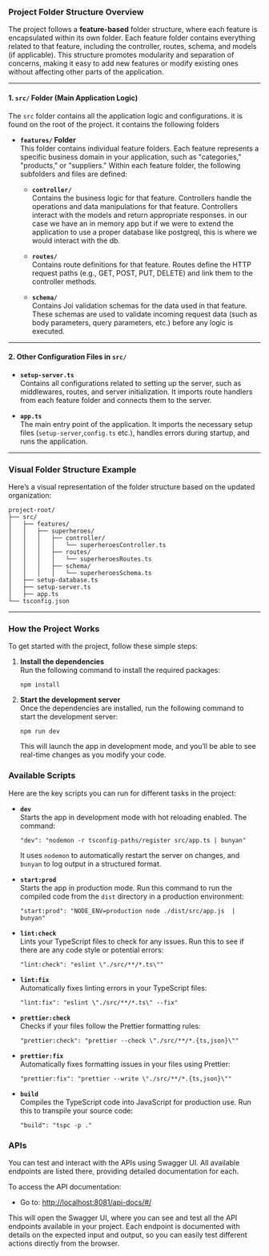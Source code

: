 
### **Project Folder Structure Overview**

The project follows a **feature-based** folder structure, where each feature is encapsulated within its own folder. Each feature folder contains everything related to that feature, including the controller, routes, schema, and models (if applicable). This structure promotes modularity and separation of concerns, making it easy to add new features or modify existing ones without affecting other parts of the application.

---

#### **1. `src/` Folder (Main Application Logic)**

The `src` folder contains all the application logic and configurations. it is found on the root of the project. it contains the following folders

- **`features/` Folder**  
  This folder contains individual feature folders. Each feature represents a specific business domain in your application, such as "categories," "products," or "suppliers." Within each feature folder, the following subfolders and files are defined:

  - **`controller/`**  
    Contains the business logic for that feature. Controllers handle the operations and data manipulations for that feature. Controllers interact with the models and return appropriate responses. in our case we have an in memory app but if we were to extend the application to use a proper database like postgreql, this is where we would interact with the db.

   

  - **`routes/`**  
    Contains route definitions for that feature. Routes define the HTTP request paths (e.g., GET, POST, PUT, DELETE) and link them to the controller methods. 


  - **`schema/`**  
    Contains Joi validation schemas for the data used in that feature. These schemas are used to validate incoming request data (such as body parameters, query parameters, etc.) before any logic is executed.

---

#### **2. Other Configuration Files in `src/`**



- **`setup-server.ts`**  
  Contains all configurations related to setting up the server, such as middlewares, routes, and server initialization. It imports route handlers from each feature folder and connects them to the server.

- **`app.ts`**  
  The main entry point of the application. It imports the necessary setup files (`setup-server`,`config.ts` etc.), handles errors during startup, and runs the application.

---


### **Visual Folder Structure Example**

Here’s a visual representation of the folder structure based on the updated organization:

```
project-root/
├── src/
│   ├── features/
│   │   ├── superheroes/
│   │   │   ├── controller/
│   │   │   │   └── superheroesController.ts
│   │   │   ├── routes/
│   │   │   │   └── superheroesRoutes.ts
│   │   │   ├── schema/
│   │   │   │   └── superheroesSchema.ts
│   ├── setup-database.ts
│   ├── setup-server.ts
│   ├── app.ts
└── tsconfig.json
```

---

### **How the Project Works**

To get started with the project, follow these simple steps:

1. **Install the dependencies**  
   Run the following command to install the required packages:

   ```
   npm install
   ```

2. **Start the development server**  
   Once the dependencies are installed, run the following command to start the development server:

   ```
   npm run dev
   ```

   This will launch the app in development mode, and you’ll be able to see real-time changes as you modify your code.

### **Available Scripts**

Here are the key scripts you can run for different tasks in the project:

- **`dev`**  
  Starts the app in development mode with hot reloading enabled. The command:

  ```
  "dev": "nodemon -r tsconfig-paths/register src/app.ts | bunyan"
  ```

  It uses `nodemon` to automatically restart the server on changes, and `bunyan` to log output in a structured format.

- **`start:prod`**  
  Starts the app in production mode. Run this command to run the compiled code from the `dist` directory in a production environment:

  ```
  "start:prod": "NODE_ENV=production node ./dist/src/app.js  | bunyan"
  ```

- **`lint:check`**  
  Lints your TypeScript files to check for any issues. Run this to see if there are any code style or potential errors:

  ```
  "lint:check": "eslint \"./src/**/*.ts\""
  ```

- **`lint:fix`**  
  Automatically fixes linting errors in your TypeScript files:

  ```
  "lint:fix": "eslint \"./src/**/*.ts\" --fix"
  ```

- **`prettier:check`**  
  Checks if your files follow the Prettier formatting rules:

  ```
  "prettier:check": "prettier --check \"./src/**/*.{ts,json}\""
  ```

- **`prettier:fix`**  
  Automatically fixes formatting issues in your files using Prettier:

  ```
  "prettier:fix": "prettier --write \"./src/**/*.{ts,json}\""
  ```

- **`build`**  
  Compiles the TypeScript code into JavaScript for production use. Run this to transpile your source code:

  ```
  "build": "tspc -p ."
  ```




### **APIs**

You can test and interact with the APIs using Swagger UI. All available endpoints are listed there, providing detailed documentation for each. 

To access the API documentation:

- Go to: [http://localhost:8081/api-docs/#/](http://localhost:8081/api-docs/#/)

This will open the Swagger UI, where you can see and test all the API endpoints available in your project. Each endpoint is documented with details on the expected input and output, so you can easily test different actions directly from the browser.


